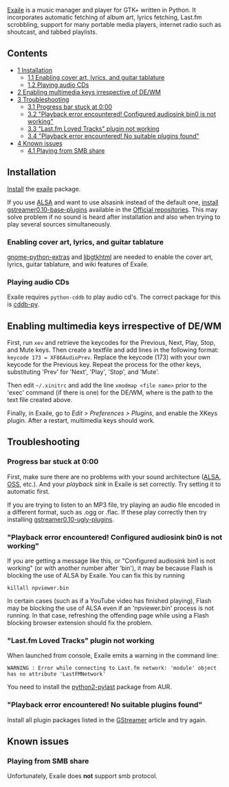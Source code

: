 [Exaile](http://www.exaile.org/) is a music manager and player for GTK+ written in Python. It incorporates automatic fetching of album art, lyrics fetching, Last.fm scrobbling, support for many portable media players, internet radio such as shoutcast, and tabbed playlists.

## Contents

*   [1 Installation](#Installation)
    *   [1.1 Enabling cover art, lyrics, and guitar tablature](#Enabling_cover_art.2C_lyrics.2C_and_guitar_tablature)
    *   [1.2 Playing audio CDs](#Playing_audio_CDs)
*   [2 Enabling multimedia keys irrespective of DE/WM](#Enabling_multimedia_keys_irrespective_of_DE.2FWM)
*   [3 Troubleshooting](#Troubleshooting)
    *   [3.1 Progress bar stuck at 0:00](#Progress_bar_stuck_at_0:00)
    *   [3.2 "Playback error encountered! Configured audiosink bin0 is not working"](#.22Playback_error_encountered.21_Configured_audiosink_bin0_is_not_working.22)
    *   [3.3 "Last.fm Loved Tracks" plugin not working](#.22Last.fm_Loved_Tracks.22_plugin_not_working)
    *   [3.4 "Playback error encountered! No suitable plugins found"](#.22Playback_error_encountered.21_No_suitable_plugins_found.22)
*   [4 Known issues](#Known_issues)
    *   [4.1 Playing from SMB share](#Playing_from_SMB_share)

## Installation

[Install](/index.php/Install "Install") the [exaile](https://aur.archlinux.org/packages/exaile/) package.

If you use [ALSA](/index.php/ALSA "ALSA") and want to use alsasink instead of the default one, [install](/index.php/Install "Install") [gstreamer0.10-base-plugins](https://www.archlinux.org/packages/?name=gstreamer0.10-base-plugins) available in the [Official repositories](/index.php/Official_repositories "Official repositories"). This may solve problem if no sound is heard after installation and also when trying to play several sources simultaneously.

### Enabling cover art, lyrics, and guitar tablature

[gnome-python-extras](https://www.archlinux.org/packages/?name=gnome-python-extras) and [libgtkhtml](https://aur.archlinux.org/packages/libgtkhtml/) are needed to enable the cover art, lyrics, guitar tablature, and wiki features of Exaile.

### Playing audio CDs

Exaile requires `python-cddb` to play audio cd's. The correct package for this is [cddb-py](https://www.archlinux.org/packages/?name=cddb-py).

## Enabling multimedia keys irrespective of DE/WM

First, run `xev` and retrieve the keycodes for the Previous, Next, Play, Stop, and Mute keys. Then create a textfile and add lines in the following format: `keycode 173 = XF86AudioPrev`. Replace the keycode (173) with your own keycode for the Previous key. Repeat the process for the other keys, substituting 'Prev' for 'Next', 'Play', 'Stop', and 'Mute'.

Then edit `~/.xinitrc` and add the line `xmodmap <file name>` prior to the 'exec' command (if there is one) for the DE/WM, where <file name> is the path to the text file created above.

Finally, in Exaile, go to *Edit > Preferences > Plugins*, and enable the XKeys plugin. After a restart, multimedia keys should work.

## Troubleshooting

### Progress bar stuck at 0:00

First, make sure there are no problems with your sound architecture ([ALSA](/index.php/ALSA "ALSA"), [OSS](/index.php/OSS "OSS"), etc.). And your *playback sink* in Exaile is set correctly. Try setting it to automatic first.

If you are trying to listen to an MP3 file, try playing an audio file encoded in a different format, such as .ogg or .flac. If these play correctly then try installing [gstreamer0.10-ugly-plugins](https://www.archlinux.org/packages/?name=gstreamer0.10-ugly-plugins).

### "Playback error encountered! Configured audiosink bin0 is not working"

If you are getting a message like this, or "Configured audiosink bin1 is not working" (or with another number after 'bin'), it may be because Flash is blocking the use of ALSA by Exaile. You can fix this by running

```
killall npviewer.bin

```

In certain cases (such as if a YouTube video has finished playing), Flash may be blocking the use of ALSA even if an 'npviewer.bin' process is not running. In that case, refreshing the offending page while using a Flash blocking browser extension should fix the problem.

### "Last.fm Loved Tracks" plugin not working

When launched from console, Exaile emits a warning in the command line:

```
WARNING : Error while connecting to Last.fm network: 'module' object has no attribute 'LastFMNetwork'

```

You need to install the [python2-pylast](https://www.archlinux.org/packages/?name=python2-pylast) package from AUR.

### "Playback error encountered! No suitable plugins found"

Install all plugin packages listed in the [GStreamer](/index.php/GStreamer "GStreamer") article and try again.

## Known issues

### Playing from SMB share

Unfortunately, Exaile does **not** support smb protocol.